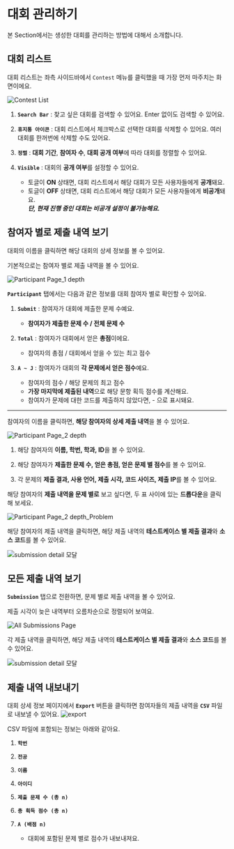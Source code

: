 # 대회 관리하기 #

본 Section에서는 생성한 대회를 관리하는 방법에 대해서 소개합니다.   

## 대회 리스트 ##   

대회 리스트는 좌측 사이드바에서 `Contest` 메뉴를 클릭했을 때 가장 먼저 마주치는 화면이에요.

![Contest List](https://github.com/user-attachments/assets/9a6d81ec-277d-4b9f-a96f-6b24aaba0379)

1. **`Search Bar`** : 찾고 싶은 대회를 검색할 수 있어요. Enter 없이도 검색할 수 있어요.

2. **`휴지통 아이콘`** : 대회 리스트에서 체크박스로 선택한 대회를 삭제할 수 있어요. 여러 대회를 한꺼번에 삭제할 수도 있어요.

3. **`정렬`** : **대회 기간**, **참여자 수**, **대회 공개 여부**에 따라 대회를 정렬할 수 있어요.

5. **`Visible`** : 대회의 **공개 여부**를 설정할 수 있어요.
   - 토글이 **ON** 상태면, 대회 리스트에서 해당 대회가 모든 사용자들에게 **공개**돼요.
   - 토글이 **OFF** 상태면, 대회 리스트에서 해당 대회가 모든 사용자들에게 **비공개**돼요.   
   _**단, 현재 진행 중인 대회는 비공개 설정이 불가능해요.**_


## 참여자 별로 제출 내역 보기 ##   

대회의 이름을 클릭하면 해당 대회의 상세 정보를 볼 수 있어요.   

기본적으로는 참여자 별로 제출 내역을 볼 수 있어요.

![Participant  Page_1 depth](https://github.com/user-attachments/assets/3b5cf52f-ab01-402e-a572-0c3cbe10807f)

**`Participant`** 탭에서는 다음과 같은 정보를 대회 참여자 별로 확인할 수 있어요.
1. **`Submit`** : 참여자가 대회에 제출한 문제 수예요.
   - **참여자가 제출한 문제 수 / 전체 문제 수**

2. **`Total`** : 참여자가 대회에서 얻은 **총점**이에요.
   -  참여자의 총점 / 대회에서 얻을 수 있는 최고 점수

3. **`A ~ J`** : 참여자가 대회의 **각 문제에서 얻은 점수**예요.
   - 참여자의 점수 / 해당 문제의 최고 점수
   - **가장 마지막에 제출된 내역**으로 해당 문항 획득 점수를 계산해요.
   - 참여자가 문제에 대한 코드를 제출하지 않았다면, - 으로 표시돼요.

---

참여자의 이름을 클릭하면, **해당 참여자의 상세 제출 내역**을 볼 수 있어요.

![Participant  Page_2 depth](https://github.com/user-attachments/assets/a2d1c2f4-7c70-4fd1-b743-5d980760f263)

1. 해당 참여자의 **이름, 학번, 학과, ID**을 볼 수 있어요.

2. 해당 참여자가 **제출한 문제 수, 얻은 총점, 얻은 문제 별 점수**를 볼 수 있어요.

3. 각 문제의 **제출 결과, 사용 언어, 제출 시각, 코드 사이즈, 제출 IP**를 볼 수 있어요.

해당 참여자의 **제출 내역을 문제 별로** 보고 싶다면, 두 표 사이에 있는 **드롭다운**을 클릭해 보세요.

![Participant  Page_2 depth_Problem](https://github.com/user-attachments/assets/aeb49b31-76d7-4543-a831-4565801ec34f)

해당 참여자의 제출 내역을 클릭하면, 해당 제출 내역의 **테스트케이스 별 제출 결과**와 **소스 코드**를 볼 수 있어요.

![submission detail 모달](https://github.com/user-attachments/assets/8fba94ec-12f8-43f9-8a98-fcaa263d107f)   

## 모든 제출 내역 보기 ##   

**`Submission`** 탭으로 전환하면, 문제 별로 제출 내역을 볼 수 있어요.   

제출 시각이 늦은 내역부터 오름차순으로 정렬되어 보여요.

![All Submissions Page](https://github.com/user-attachments/assets/7ed178e7-1efa-4e8e-bbc3-a86be4004752)

각 제출 내역을 클릭하면, 해당 제출 내역의 **테스트케이스 별 제출 결과**와 **소스 코드**를 볼 수 있어요.

![submission detail 모달](https://github.com/user-attachments/assets/8fba94ec-12f8-43f9-8a98-fcaa263d107f)   

## 제출 내역 내보내기 ##   

대회 상세 정보 페이지에서 **`Export`** 버튼을 클릭하면 참여자들의 제출 내역을 **`CSV`** 파일로 내보낼 수 있어요.
![export](https://github.com/user-attachments/assets/1b358182-42b8-47f0-8949-45d90c9a98f0)


CSV 파일에 포함되는 정보는 아래와 같아요.
1. **`학번`**

2. **`전공`**

3. **`이름`**

4. **`아이디`**

5. **`제출 문제 수 (총 n)`**

6. **`총 획득 점수 (총 n)`**

7. **`A (배점 n)`**
   - 대회에 포함된 문제 별로 점수가 내보내져요.

